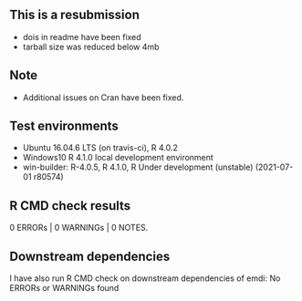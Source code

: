 ## This is a resubmission
* dois in readme have been fixed
* tarball size was reduced below 4mb

## Note
* Additional issues on Cran have been fixed.

## Test environments
* Ubuntu 16.04.6 LTS (on travis-ci), R 4.0.2
* Windows10 R 4.1.0 local development environment
* win-builder: R-4.0.5, R 4.1.0, R Under development (unstable) (2021-07-01 r80574)

## R CMD check results

0 ERRORs | 0 WARNINGs | 0 NOTES. 

## Downstream dependencies

I have also run R CMD check on downstream dependencies of emdi:
No ERRORs or WARNINGs found

